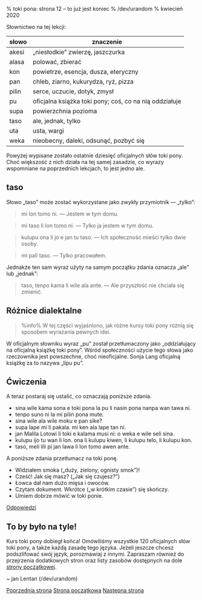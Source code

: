 % toki pona: strona 12 – to już jest koniec
% /dev/urandom
% kwiecień 2020

Słownictwo na tej lekcji:

| słowo | znaczenie |
|----|----|
| akesi | „niesłodkie” zwierzę, jaszczurka |
| alasa | polować, zbierać |
| kon | powietrze, esencja, dusza, eteryczny |
| pan | chleb, ziarno, kukurydza, ryż, pizza |
| pilin | serce, uczucie, dotyk, zmysł |
| pu | oficjalna książka toki pony; coś, co na nią oddziałuje |
| supa | powierzchnia pozioma |
| taso | ale, jednak, tylko |
| uta | usta, wargi |
| weka | nieobecny, daleki, odsunąć, pozbyć się |

Powyżej wypisane zostało ostatnie dziesięć oficjalnych słów toki pony. Choć większość 
z nich działa na tej samej zasadzie, co wyrazy wspomniane na poprzednich lekcjach,
to jest jedno ale.

## taso

Słowo „taso” może zostać wykorzystane jako zwykły przymiotnik — „tylko”:

> mi lon tomo ni. — Jestem w tym domu.

> mi taso li lon tomo ni. — Tylko ja jestem w tym domu.

> kulupu ona li jo e jan tu taso. — Ich społeczność mieści tylko dwie osoby.

> mi pali taso. — Tylko pracowałem.

Jednakże ten sam wyraz użyty na samym początku zdania oznacza „ale” lub „jednak”:

> taso, tenpo kama li wile ala ante. — Ale przyszłość nie chciała się zmienić.

## Różnice dialektalne

> %info%
> W tej części wyjaśniono, jak różne kursy toki pony różnią się
> sposobem wyrażania pewnych idei.

W oficjalnym słowniku wyraz „pu” został przetłumaczony jako „oddziałujący na oficjalną
książkę toki pony”. Wśród społeczności użycie tego słowa jako rzeczownika jest
powszechne, choć nieoficjalne. Sonja Lang oficjalną książkę za to nazywa „lipu pu”.

## Ćwiczenia

A teraz postaraj się ustalić, co oznaczają poniższe zdania.

* sina wile kama sona e toki pona la pu li nasin pona nanpa wan tawa ni.
* tenpo suno ni la mi pilin pona mute.
* sina wile ala wile moku e pan sike?
* supa lape mi li pakala. mi ken ala lape tan ni.
* jan Malila Lotowi li toki e kalama musi ni: o weka e wile seli sina.
* kulupu ijo tu wan li lon. ona li kulupu kiwen, li kulupu telo, li kulupu kon.
* taso, meli lili pi jan lawa li lon tomo awen ante.

A poniższe zdania przetłumacz na toki ponę.

* Widziałem smoka („duży, zielony, ognisty smok”)!
* Cześć! Jak się masz? („Jak się czujesz?”)
* Łowca dał nam dużo mięsa i owoców.
* Czytam dokument. Wkrótce („w krótkim czasie”) się skończy.
* Umiem dobrze mówić w toki ponie.

[Odpowiedzi](pl_answers.html#p12)

## To by było na tyle!

Kurs toki pony dobiegł końca! Omówiliśmy wszystkie 120 oficjalnych słów toki pony,
a także każdą zasadę tego języka. Jeżeli jeszcze chcesz podszlifować swój język,
porozmawiaj z innymi. Zapraszam również do przejrzenia dodatkowych stron oraz
listy zasobów dostępnych na dole [strony początkowej](pl_index.html).

~ jan Lentan (/dev/urandom)

[Poprzednia strona](pl_11.html) [Strona początkowa](pl_index.html) [Następna strona](pl_13.html)
